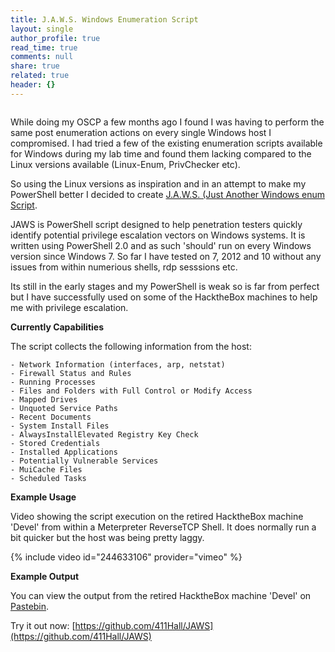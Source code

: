 ```yaml
---
title: J.A.W.S. Windows Enumeration Script
layout: single
author_profile: true
read_time: true
comments: null
share: true
related: true
header: {}
---
```


<figure>
<a href="{{ site.url }}{{ site.baseurl }}/assets/images/JAWS.png"><img src="{{ site.url }}{{ site.baseurl }}/assets/images/JAWS.png" alt=""></a>
</figure> 
While doing my OSCP a few months ago I found I was having to  perform the same post enumeration actions on every single Windows host I compromised. I had tried a few of the existing enumeration scripts available for Windows during my lab time and found them lacking compared to the Linux versions available (Linux-Enum, PrivChecker etc).

So using the Linux versions as inspiration and in an attempt to make my PowerShell better I decided to create  [J.A.W.S. (Just Another Windows enum Script](https://github.com/411Hall/JAWS). 

JAWS is PowerShell  script designed to help penetration testers quickly identify potential privilege escalation vectors on Windows systems. It is written using PowerShell 2.0 and as such 'should' run on every Windows version since Windows 7. So far I have tested on 7, 2012 and 10 without any issues from within numerious shells, rdp sesssions etc.

Its still in the early stages and my PowerShell is weak so is far from perfect but I have successfully used on some of the HacktheBox machines to help me with privilege escalation.

**Currently Capabilities**

The script collects the following information from the host:
```
- Network Information (interfaces, arp, netstat)
- Firewall Status and Rules
- Running Processes
- Files and Folders with Full Control or Modify Access
- Mapped Drives
- Unquoted Service Paths
- Recent Documents
- System Install Files
- AlwaysInstallElevated Registry Key Check
- Stored Credentials
- Installed Applications
- Potentially Vulnerable Services
- MuiCache Files
- Scheduled Tasks
```
**Example Usage**

Video showing the script execution on the retired HacktheBox machine 'Devel' from within a Meterpreter ReverseTCP Shell. It does normally run a bit quicker but the host was being pretty laggy.

{% include video id="244633106" provider="vimeo" %}

**Example Output**

You can view the output from the retired HacktheBox machine 'Devel' on [Pastebin](https://pastebin.com/Q0Wzn74q).


Try it out now:  [https://github.com/411Hall/JAWS](https://github.com/411Hall/JAWS)